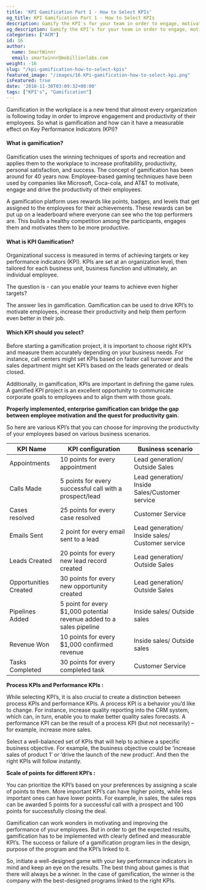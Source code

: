 ```yaml
---
title: 'KPI Gamification Part 1 - How to Select KPIs'
og_title: KPI Gamification Part 1 - How to Select KPIs
description: Gamify the KPI's for your team in order to engage, motivate and improve the performance of your employees.
og_description: Gamify the KPI's for your team in order to engage, motivate and improve the performance of your employees.
categories: ["ACM"]
id: 16
author:
  name: SmartWinnr
  email: smartwinnr@mobillionlabs.com
weight: -16
slug: "/kpi-gamification-how-to-select-kpis"
featured_image: "/images/16.KPi-gamification-how-to-select-kpi.png"
isFeatured: true
date: '2018-11-30T03:09:32+08:00'
tags: ["KPI's", "Gamification"]
---
```


Gamification in the workplace is a new trend that almost every organization is following today in order to improve engagement and productivity of their employees. So what is gamification and how can it have a measurable effect on Key Performance Indicators (KPI)?

#### What is gamification?

Gamification uses the winning techniques of sports and recreation and applies them to the workplace to increase profitability, productivity, personal satisfaction, and success. The concept of gamification has been around for 40 years now. Employee-based gaming techniques have been used by companies like Microsoft, Coca-cola, and AT&T to motivate, engage and drive the productivity of their employees.

A gamification platform uses rewards like points, badges, and levels that get assigned to the employees for their achievements. These rewards can be put up on a leaderboard where everyone can see who the top performers are. This builds a healthy competition among the participants, engages them and motivates them to be more productive.

#### What is KPI Gamification?

Organizational success is measured in terms of achieving targets or key performance indicators (KPI). KPIs are set at an organization level, then tailored for each business unit, business function and ultimately, an individual employee.

The question is -  can you enable your teams to achieve even higher targets?

The answer lies in gamification. Gamification can be used to drive KPI’s to motivate employees, increase their productivity and help them perform even better in their job.

#### Which KPI should you select?

Before starting a gamification project, it is important to choose right KPI’s and measure them accurately depending on your business needs. For instance, call centers might set KPIs based on faster call turnover and the sales department might set KPI’s based on the leads generated or deals closed.

Additionally, in gamification, KPIs are important in defining the game rules. A gamified KPI project is an excellent opportunity to communicate corporate goals to employees and to align them with those goals.

**Properly implemented, enterprise gamification can bridge the gap between employee motivation and the quest for productivity gain.**

So here are various KPI’s that you can choose for improving the productivity of your employees based on various business scenarios.

<!-- | KPI name | KPI configuration | Business scenario |
|----------|-------------------|-------------------|
| Appointments | 10 points for every appointment | Lead generation/ Outside Sales |
| Calls Made | 5 points for every successful call with a prospect/lead | Lead generation/ Inside Sales/Customer service |
| Cases resolved | 25 points for every case resolved | Customer service |
| Emails Sent | 2 point for every email sent to a lead | Lead generation/ Inside sales/ Customer service |
| Leads Created | 20 points for every new lead record created | Lead generation/ Outside Sales |
| Opportunities Created | 30 points for every new opportunity created | Lead generation/ Outside Sales |
| Pipelines Added | 5 point for every $1,000 potential revenue added to a sales pipeline | Inside sales/ Outside sales |
| Revenue Won | 10 points for every $1,000 confirmed revenue | Inside sales/ Outside sales |
| Tasks Completed | 30 points for every completed task | Customer service | -->

<table class="table-bordered table-striped ml-margin-bottom10">
  <thead class="">
    <tr>
      <th class="padding5">KPI Name</th>
      <th class="padding5">KPI configuration</th>
      <th class="padding5">Business scenario</th>
    </tr>
  </thead>
  <tbody class="">
    <tr>
      <td class="padding5">Appointments</td>
      <td class="padding5">10 points for every appointment</td>
      <td class="padding5">Lead generation/ Outside Sales</td>
    </tr>
    <tr>
      <td class="padding5">Calls Made</td>
      <td class="padding5">5 points for every successful call with a prospect/lead</td>
      <td class="padding5">Lead generation/ Inside Sales/Customer service</td>
    </tr>
    <tr>
      <td class="padding5">Cases resolved</td>
      <td class="padding5">25 points for every case resolved</td>
      <td class="padding5">Customer Service</td>
    </tr>
    <tr>
      <td class="padding5">Emails Sent</td>
      <td class="padding5">2 point for every email sent to a lead</td>
      <td class="padding5">Lead generation/ Inside sales/ Customer service</td>
    </tr>
    <tr>
      <td class="padding5">Leads Created</td>
      <td class="padding5">20 points for every new lead record created</td>
      <td class="padding5">Lead generation/ Outside Sales</td>
    </tr>
    <tr>
      <td class="padding5">Opportunities Created</td>
      <td class="padding5">30 points for every new opportunity created</td>
      <td class="padding5">Lead generation/ Outside Sales</td>
    </tr>
    <tr>
      <td class="padding5">Pipelines Added</td>
      <td class="padding5">5 point for every $1,000 potential revenue added to a sales pipeline</td>
      <td class="padding5">Inside sales/ Outside sales</td>
    </tr>
    <tr>
      <td class="padding5">Revenue Won</td>
      <td class="padding5">10 points for every $1,000 confirmed revenue</td>
      <td class="padding5">Inside sales/ Outside sales</td>
    </tr>
    <tr>
      <td class="padding5">Tasks Completed</td>
      <td class="padding5">30 points for every completed task</td>
      <td class="padding5">Customer Service</td>
    </tr>
  </tbody>
</table>

**Process KPIs and Performance KPIs :**

While selecting KPI’s, it is also crucial to create a distinction between process KPIs and performance  KPIs. A process KPI is a behavior you’d like to change. For instance, increase quality reporting into the CRM system, which can, in turn, enable you to make better quality sales forecasts. A performance KPI can be the result of a process KPI (but not necessarily) – for example, increase more sales.

Select a well-balanced set of KPIs that will help to achieve a specific business objective. For example, the business objective could be ‘increase sales of product 1’ or ‘drive the launch of the new product’. And then the right KPIs will follow instantly.

**Scale of points for different KPI’s :**

You can prioritize the KPI’s based on your preferences by assigning a scale of points to them. More important KPI’s can have higher points, while less important ones can have lower points. For example, in sales, the sales reps can be awarded 5 points for a successful call with a prospect and 100 points for successfully closing the deal.

Gamification can work wonders in motivating and improving the performance of your employees. But in order to get the expected results, gamification has to be implemented with clearly defined and measurable KPI’s. The success or failure of a gamification program lies in the design, purpose of the program and the KPI’s linked to it.

So, initiate a well-designed game with your key performance indicators in mind and keep an eye on the results. The best thing about games is that there will always be a winner. In the case of gamification, the winner is the company with the best-designed programs linked to the right KPIs.

